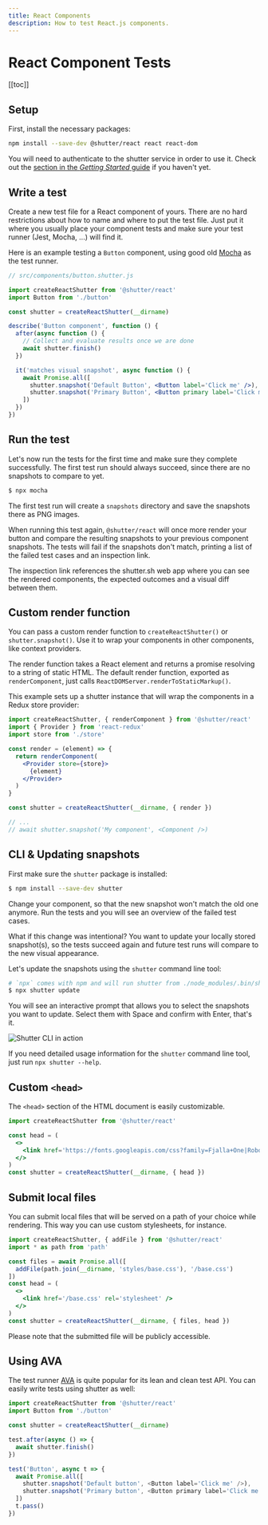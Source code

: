 ```yaml
---
title: React Components
description: How to test React.js components.
---
```


# React Component Tests

[[toc]]

## Setup

First, install the necessary packages:

```bash
npm install --save-dev @shutter/react react react-dom
```

You will need to authenticate to the shutter service in order to use it. Check out the [section in the *Getting Started* guide](../getting-started#authentication) if you haven't yet.


## Write a test

Create a new test file for a React component of yours. There are no hard restrictions about how to name and where to put the test file. Just put it where you usually place your component tests and make sure your test runner (Jest, Mocha, ...) will find it.

Here is an example testing a `Button` component, using good old [Mocha](https://mochajs.org/) as the test runner.

```jsx
// src/components/button.shutter.js

import createReactShutter from '@shutter/react'
import Button from './button'

const shutter = createReactShutter(__dirname)

describe('Button component', function () {
  after(async function () {
    // Collect and evaluate results once we are done
    await shutter.finish()
  })

  it('matches visual snapshot', async function () {
    await Promise.all([
      shutter.snapshot('Default Button', <Button label='Click me' />),
      shutter.snapshot('Primary Button', <Button primary label='Click me' />)
    ])
  })
})
```


## Run the test

Let's now run the tests for the first time and make sure they complete successfully. The first test run should always succeed, since there are no snapshots to compare to yet.

```bash
$ npx mocha
```

The first test run will create a `snapshots` directory and save the snapshots there as PNG images.

When running this test again, `@shutter/react` will once more render your button and compare the resulting snapshots to your previous component snapshots. The tests will fail if the snapshots don't match, printing a list of the failed test cases and an inspection link.

The inspection link references the shutter.sh web app where you can see the rendered components, the expected outcomes and a visual diff between them.


## Custom render function

You can pass a custom render function to `createReactShutter()` or `shutter.snapshot()`. Use it to wrap your components in other components, like context providers.

The render function takes a React element and returns a promise resolving to a string of static HTML. The default render function, exported as `renderComponent`, just calls `ReactDOMServer.renderToStaticMarkup()`.

This example sets up a shutter instance that will wrap the components in a Redux store provider:

```jsx
import createReactShutter, { renderComponent } from '@shutter/react'
import { Provider } from 'react-redux'
import store from './store'

const render = (element) => {
  return renderComponent(
    <Provider store={store}>
      {element}
    </Provider>
  )
}

const shutter = createReactShutter(__dirname, { render })

// ...
// await shutter.snapshot('My component', <Component />)
```


## CLI & Updating snapshots

First make sure the `shutter` package is installed:

```bash
$ npm install --save-dev shutter
```

Change your component, so that the new snapshot won't match the old one anymore. Run the tests and you will see an overview of the failed test cases.

What if this change was intentional? You want to update your locally stored snapshot(s), so the tests succeed again and future test runs will compare to the new visual appearance.

Let's update the snapshots using the `shutter` command line tool:

```bash
# `npx` comes with npm and will run shutter from ./node_modules/.bin/shutter
$ npx shutter update
```

You will see an interactive prompt that allows you to select the snapshots you want to update. Select them with Space and confirm with Enter, that's it.

<p class="text-center">
  <img alt="Shutter CLI in action" src="/images/shutter-cli.png" style="max-width: 700px" />
</p>

If you need detailed usage information for the `shutter` command line tool, just run `npx shutter --help`.


## Custom <code>&lt;head&gt;</code>

The `<head>` section of the HTML document is easily customizable.

```jsx
import createReactShutter from '@shutter/react'

const head = (
  <>
    <link href='https://fonts.googleapis.com/css?family=Fjalla+One|Roboto|Catamaran:200' rel='stylesheet' />
  </>
)
const shutter = createReactShutter(__dirname, { head })
```


## Submit local files

You can submit local files that will be served on a path of your choice while rendering. This way you can use custom stylesheets, for instance.

```jsx
import createReactShutter, { addFile } from '@shutter/react'
import * as path from 'path'

const files = await Promise.all([
  addFile(path.join(__dirname, 'styles/base.css'), '/base.css')
])
const head = (
  <>
    <link href='/base.css' rel='stylesheet' />
  </>
)
const shutter = createReactShutter(__dirname, { files, head })
```

Please note that the submitted file will be publicly accessible.


## Using AVA

The test runner [AVA](https://github.com/avajs/ava) is quite popular for its lean and clean test API. You can easily write tests using shutter as well:

```js
import createReactShutter from '@shutter/react'
import Button from './button'

const shutter = createReactShutter(__dirname)

test.after(async () => {
  await shutter.finish()
})

test('Button', async t => {
  await Promise.all([
    shutter.snapshot('Default button', <Button label='Click me' />),
    shutter.snapshot('Primary button', <Button primary label='Click me' />)
  ])
  t.pass()
})
```
